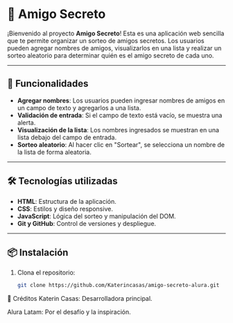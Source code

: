 # 🎄 Amigo Secreto

¡Bienvenido al proyecto **Amigo Secreto**! Esta es una aplicación web sencilla que te permite organizar un sorteo de amigos secretos. Los usuarios pueden agregar nombres de amigos, visualizarlos en una lista y realizar un sorteo aleatorio para determinar quién es el amigo secreto de cada uno.

---

## 🚀 Funcionalidades

- **Agregar nombres**: Los usuarios pueden ingresar nombres de amigos en un campo de texto y agregarlos a una lista.
- **Validación de entrada**: Si el campo de texto está vacío, se muestra una alerta.
- **Visualización de la lista**: Los nombres ingresados se muestran en una lista debajo del campo de entrada.
- **Sorteo aleatorio**: Al hacer clic en "Sortear", se selecciona un nombre de la lista de forma aleatoria.

---

## 🛠️ Tecnologías utilizadas

- **HTML**: Estructura de la aplicación.
- **CSS**: Estilos y diseño responsive.
- **JavaScript**: Lógica del sorteo y manipulación del DOM.
- **Git y GitHub**: Control de versiones y despliegue.

---

## 📦 Instalación

1. Clona el repositorio:
   ```bash
   git clone https://github.com/Katerincasas/amigo-secreto-alura.git

🙌 Créditos
Katerin Casas: Desarrolladora principal.

Alura Latam: Por el desafío y la inspiración.
